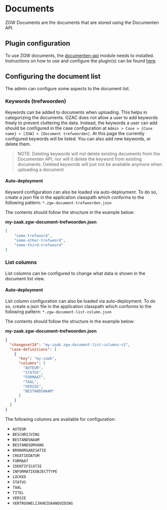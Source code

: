 # Documents

ZGW Documents are the documents that are stored using the Documenten API.

## Plugin configuration

To use ZGW documents, the [documenten-api](../../../fundamentals/getting-started/modules/zgw/documenten-api.md) module needs to installed. Instructions on how to use and configure the plugin(s) can be found [here](../zgw-plugins/configure-documenten-api-plugin.md)

## Configuring the document list

The admin can configure some aspects to the document list.

### Keywords (trefwoorden)

Keywords can be added to documents when uploading. This helps in categorizing the documents. GZAC does not allow a user to add keywords freely to prevent cluttering the data. Instead, the keywords a user can add should be configured in the case configuration at `Admin > Case > {Case name} > [ZGW] > [Document trefwoorden]`. At this page the currently configured keywords will be listed. You can also add new keywords, or delete them.

> NOTE: Deleting keywords will not delete existing documents from the Documenten API, nor will it delete the keyword from existing documents. Deleted keywords will just not be available anymore when uploading a document

#### Auto-deployment

Keyword configuration can also be loaded via auto-deployment. To do so, create a json file in the application classpath which conforms to the following pattern: `*.zgw-document-trefwoorden.json`

The contents should follow the structure in the example below:

**my-zaak.zgw-document-trefwoorden.json**

```json
[
    "some-trefwoord",
    "some-other-trefwoord",
    "some-third-trefwoord"
]
```

### List columns

List columns can be configured to change what data is shown in the document list view.

#### Auto-deployment

List column configuration can also be loaded via auto-deployment. To do so, create a json file in the application classpath which conforms to the following pattern: `*.zgw-document-list-column.json`

The contents should follow the structure in the example below:

**my-zaak.zgw-document-trefwoorden.json**

```json
{
  "changesetId": "my-zaak.zgw-document-list-columns-v1",
  "case-definitions": [
    {
      "key": "my-zaak",
      "columns": [
        "AUTEUR",
        "STATUS",
        "FORMAAT",
        "TAAL",
        "VERSIE",
        "BESTANDSNAAM"
      ]
    }
  ]
}
```

The following columns are available for configuration:

* `AUTEUR`
* `BESCHRIJVING`
* `BESTANDSNAAM`
* `BESTANDSOMVANG`
* `BRONORGANISATIE`
* `CREATIEDATUM`
* `FORMAAT`
* `IDENTIFICATIE`
* `INFORMATIEOBJECTTYPE`
* `LOCKED`
* `STATUS`
* `TAAL`
* `TITEL`
* `VERSIE`
* `VERTROUWELIJKHEIDAANDUIDING`
